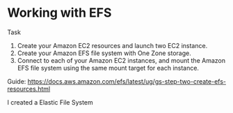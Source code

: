 # Working with EFS

Task

1. Create your Amazon EC2 resources and launch two EC2 instance. 
2. Create your Amazon EFS file system with One Zone storage.
3. Connect to each of your Amazon EC2 instances, and mount the Amazon EFS file system using the same mount target for each instance.



Guide:
https://docs.aws.amazon.com/efs/latest/ug/gs-step-two-create-efs-resources.html


I created a Elastic File System
